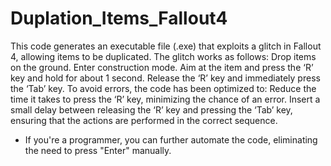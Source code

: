 # Duplation_Items_Fallout4
This code generates an executable file (.exe) that exploits a glitch in Fallout 4, allowing items to be duplicated. The glitch works as follows:
Drop items on the ground.
Enter construction mode.
Aim at the item and press the ‘R’ key and hold for about 1 second.
Release the ‘R’ key and immediately press the ‘Tab’ key.
To avoid errors, the code has been optimized to:
Reduce the time it takes to press the ‘R’ key, minimizing the chance of an error.
Insert a small delay between releasing the ‘R’ key and pressing the ‘Tab’ key, ensuring that the actions are performed in the correct sequence.
- If you're a programmer, you can further automate the code, eliminating the need to press "Enter" manually.

